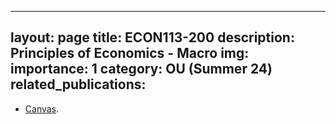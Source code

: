 
---
layout: page
title: ECON113-200
description: Principles of Economics - Macro
img: 
importance: 1
category: OU (Summer 24)
related_publications:
---

+ [Canvas](https://canvas.ou.edu/courses/340992).

